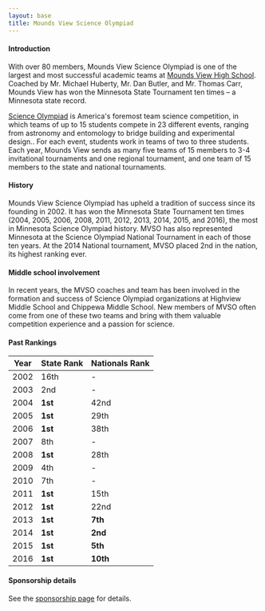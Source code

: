 ```yaml
---
layout: base
title: Mounds View Science Olympiad
---
```


#### Introduction

With over 80 members, Mounds View Science Olympiad is one of the largest and most successful academic teams at [Mounds View High School](http://www.moundsviewschools.org/moundsview). Coached by Mr. Michael Huberty, Mr. Dan Butler, and Mr. Thomas Carr, Mounds View has won the Minnesota State Tournament ten times – a Minnesota state record.

[Science Olympiad](https://www.soinc.org/) is America's foremost team science competition, in which teams of up to 15 students compete in 23 different events, ranging from astronomy and entomology to bridge building and experimental design.. For each event, students work in teams of two to three students. Each year, Mounds View sends as many five teams of 15 members to 3-4 invitational tournaments and one regional tournament, and one team of 15 members to the state and national tournaments.

#### History

Mounds View Science Olympiad has upheld a tradition of success since its founding in 2002. It has won the Minnesota State Tournament ten times (2004, 2005, 2006, 2008, 2011, 2012, 2013, 2014, 2015, and 2016), the most in Minnesota Science Olympiad history. MVSO has also represented Minnesota at the Science Olympiad National Tournament in each of those ten years. At the 2014 National tournament, MVSO placed 2nd in the nation, its highest ranking ever. 

#### Middle school involvement

In recent years, the MVSO coaches and team has been involved in the formation and success of Science Olympiad organizations at Highview Middle School and Chippewa Middle School. New members of MVSO often come from one of these two teams and bring with them valuable competition experience and a passion for science.

#### Past Rankings

|Year|State Rank|Nationals Rank|
|---|---|---|
|2002|16th|-|
|2003|2nd|-|
|2004|**1st**|42nd|
|2005|**1st**|29th|
|2006|**1st**|38th|
|2007|8th|-|
|2008|**1st**|28th|
|2009|4th|-|
|2010|7th|-|
|2011|**1st**|15th|
|2012|**1st**|22nd|
|2013|**1st**|**7th**|
|2014|**1st**|**2nd**|
|2015|**1st**|**5th**|
|2016|**1st**|**10th**|

#### Sponsorship details

See the [sponsorship page](sponsor.html) for details.
